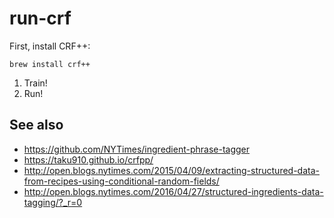 # run-crf

First, install CRF++:

    brew install crf++

1. Train!
2. Run!

## See also

- https://github.com/NYTimes/ingredient-phrase-tagger
- https://taku910.github.io/crfpp/
- http://open.blogs.nytimes.com/2015/04/09/extracting-structured-data-from-recipes-using-conditional-random-fields/
- http://open.blogs.nytimes.com/2016/04/27/structured-ingredients-data-tagging/?_r=0
